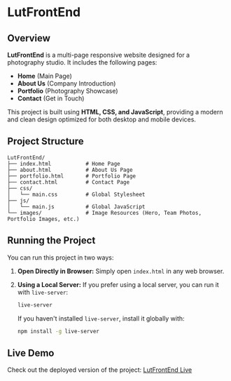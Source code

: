 # LutFrontEnd

## Overview

**LutFrontEnd** is a multi-page responsive website designed for a photography studio. It includes the following pages:
- **Home** (Main Page)
- **About Us** (Company Introduction)
- **Portfolio** (Photography Showcase)
- **Contact** (Get in Touch)

This project is built using **HTML, CSS, and JavaScript**, providing a modern and clean design optimized for both desktop and mobile devices.

## Project Structure

```plaintext
LutFrontEnd/
├── index.html           # Home Page
├── about.html           # About Us Page
├── portfolio.html       # Portfolio Page
├── contact.html         # Contact Page
├── css/
│   └── main.css         # Global Stylesheet
├── js/
│   └── main.js          # Global JavaScript
└── images/              # Image Resources (Hero, Team Photos, Portfolio Images, etc.)
```

## Running the Project

You can run this project in two ways:

1. **Open Directly in Browser:** Simply open `index.html` in any web browser.
2. **Using a Local Server:** If you prefer using a local server, you can run it with `live-server`:
   
   ```sh
   live-server
   ```
   
   If you haven't installed `live-server`, install it globally with:
   
   ```sh
   npm install -g live-server
   ```

## Live Demo

Check out the deployed version of the project: [LutFrontEnd Live](https://haozhangsid.github.io/LutFrontEnd/)

